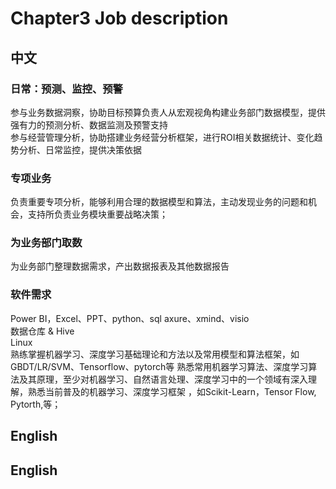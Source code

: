 # Chapter3 Job description
## 中文
### 日常：预测、监控、预警
参与业务数据洞察，协助目标预算负责人从宏观视角构建业务部门数据模型，提供强有力的预测分析、数据监测及预警支持  
参与经营管理分析，协助搭建业务经营分析框架，进行ROI相关数据统计、变化趋势分析、日常监控，提供决策依据
### 专项业务
负责重要专项分析，能够利用合理的数据模型和算法，主动发现业务的问题和机会，支持所负责业务模块重要战略决策； 
### 为业务部门取数
为业务部门整理数据需求，产出数据报表及其他数据报告
### 软件需求
Power BI，Excel、PPT、python、sql
axure、xmind、visio  
数据仓库 & Hive   
Linux  
熟练掌握机器学习、深度学习基础理论和方法以及常用模型和算法框架，如GBDT/LR/SVM、Tensorflow、pytorch等
熟悉常用机器学习算法、深度学习算法及其原理，至少对机器学习、自然语言处理、深度学习中的一个领域有深入理解，熟悉当前普及的机器学习、深度学习框架 ，如Scikit-Learn，Tensor Flow, Pytorth,等；

## English
## English
